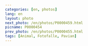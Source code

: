```yaml
---
categories: [en, photos]
lang: en
layout: photo
next_photo: /en/photos/P0000459.html
picname: P0000454
prev_photo: /en/photos/P0000455.html
tags: [Animal, Fotofalle, Pavian]
---
```

